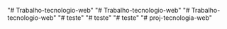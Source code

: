 "# Trabalho-tecnologio-web" 
"# Trabalho-tecnologio-web" 
"# Trabalho-tecnologio-web" 
"# teste" 
"# teste" 
"# teste" 
"# proj-tecnologia-web" 
